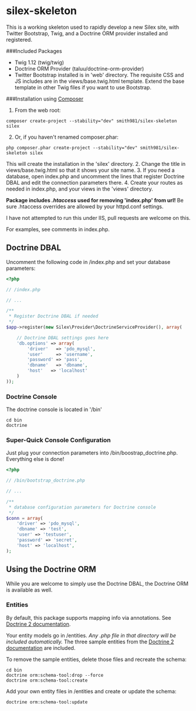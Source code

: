 silex-skeleton
==============

This is a working skeleton used to rapidly develop a new Silex site, with Twitter Bootstrap, Twig, and a Doctrine ORM provider installed and registered.

###Included Packages
* Twig 1.12 (twig/twig)
* Doctrine ORM Provider (taluu/doctrine-orm-provider)
* Twitter Bootstrap installed is in 'web' directory. The requisite CSS and JS includes are in the views/base.twig.html template. Extend the base template in other Twig files if you want to use Bootstrap.

###Installation using [Composer](http://getcomposer.org)
1. From the web root:
```linux
composer create-project --stability="dev" smith981/silex-skeleton silex
```
2. Or, if you haven't renamed composer.phar:
```linux
php composer.phar create-project --stability="dev" smith981/silex-skeleton silex
```  
This will create the installation in the 'silex' directory.
2. Change the title in views/base.twig.html so that it shows your site name.
3. If you need a database, open index.php and uncomment the lines that register Doctrine DBAL and edit the connection parameters there.
4. Create your routes as needed in index.php, and your views in the 'views' directory.

**Package includes *.htaccess* used for removing 'index.php' from url!** Be sure .htaccess overrides are allowed by your httpd.conf settings.

I have not attempted to run this under IIS, pull requests are welcome on this.

For examples, see comments in index.php.

## Doctrine DBAL

Uncomment the following code in /index.php and set your database parameters:

```php
<?php

// /index.php

// ...

/**
 * Register Doctrine DBAL if needed
 */
$app->register(new Silex\Provider\DoctrineServiceProvider(), array(

    // Doctrine DBAL settings goes here
    'db.options' => array(
      	'driver'   => 'pdo_mysql',
  		'user'     => 'username',
  		'password' => 'pass',
  		'dbname'   => 'dbname',
  		'host'	 => 'localhost'
  	)
));
```

### Doctrine Console  
The doctrine console is located in '/bin'
```linux
cd bin
doctrine
```

### Super-Quick Console Configuration
Just plug your connection parameters into /bin/boostrap_doctrine.php. Everything else is done!

```php
<?php

// /bin/bootstrap_doctrine.php

// ...

/**
 * database configuration parameters for Doctrine console
 */
$conn = array(
    'driver' => 'pdo_mysql',
    'dbname' => 'test',
    'user' => 'testuser',
    'password' => 'secret',
    'host' => 'localhost',
);
```

## Using the Doctrine ORM

While you are welcome to simply use the Doctrine DBAL, the Doctrine ORM is available as well.

### Entities
By default, this package supports mapping info via annotations. See [Doctrine 2 documentation](http://docs.doctrine-project.org/en/latest/tutorials/getting-started.html).

Your entity models go in /entities. *Any .php file in that directory will be included automatically.*
The three sample entities from the [Doctrine 2 documentation](http://docs.doctrine-project.org/en/latest/tutorials/getting-started.html) are included.

To remove the sample entities, delete those files and recreate the schema:  
```linux
cd bin
doctrine orm:schema-tool:drop --force
doctrine orm:schema-tool:create
```

Add your own entity files in /entities and create or update the schema:  
```linux
doctrine orm:schema-tool:update
```
